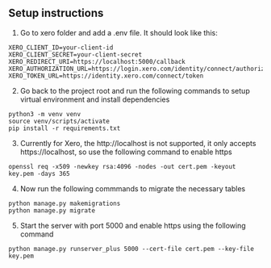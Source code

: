 ## Setup instructions

1. Go to xero folder and add a .env file. It should look like this:
```
XERO_CLIENT_ID=your-client-id
XERO_CLIENT_SECRET=your-client-secret
XERO_REDIRECT_URI=https://localhost:5000/callback
XERO_AUTHORIZATION_URL=https://login.xero.com/identity/connect/authorize
XERO_TOKEN_URL=https://identity.xero.com/connect/token
```

2. Go back to the project root and run the following commands to setup virtual environment and install dependencies

```
python3 -m venv venv
source venv/scripts/activate
pip install -r requirements.txt
```

3. Currently for Xero, the http://localhost is not supported, it only accepts https://localhost, so use the following command to enable https

```
openssl req -x509 -newkey rsa:4096 -nodes -out cert.pem -keyout key.pem -days 365
```

4. Now run the following commmands to migrate the necessary tables

```
python manage.py makemigrations
python manage.py migrate
```

5. Start the server with port 5000 and enable https using the following command
```
python manage.py runserver_plus 5000 --cert-file cert.pem --key-file key.pem
```

